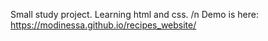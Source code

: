 Small study project. Learning html and css. /n
Demo is here: https://modinessa.github.io/recipes_website/
